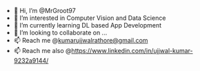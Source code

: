 - 👋 Hi, I’m @MrGroot97
- 👀 I’m interested in Computer Vision and Data Science
- 🌱 I’m currently learning DL based App Development 
- 💞️ I’m looking to collaborate on ...
- 📫 Reach me @kumarujjwalrathore@gmail.com
- 📫 Reach me also @https://www.linkedin.com/in/ujjwal-kumar-9232a9144/

<!---
MrGroot97/MrGroot97 is a ✨ special ✨ repository because its `README.md` (this file) appears on your GitHub profile.
You can click the Preview link to take a look at your changes.
--->
